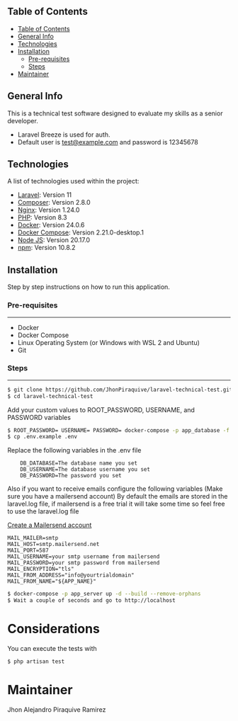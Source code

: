 ## Table of Contents
- [Table of Contents](#table-of-contents)
- [General Info](#general-info)
- [Technologies](#technologies)
- [Installation](#installation)
    - [Pre-requisites](#pre-requisites)
    - [Steps](#steps)
- [Maintainer](#maintainer)

## General Info
This is a technical test software designed to evaluate my skills as a senior developer.

- Laravel Breeze is used for auth.
- Default user is test@example.com and password is 12345678

## Technologies
A list of technologies used within the project:
* [Laravel](https://laravel.com): Version 11
* [Composer](https://getcomposer.org): Version 2.8.0
* [Nginx](https://www.nginx.com): Version 1.24.0
* [PHP](https://www.php.net): Version 8.3
* [Docker](https://www.docker.com): Version 24.0.6
* [Docker Compose](https://docs.docker.com/compose/): Version 2.21.0-desktop.1
* [Node JS](https://nodejs.org/en): Version 20.17.0
* [npm](https://docs.npmjs.com/cli/v10/commands/npm-install): Version 10.8.2

## Installation
Step by step instructions on how to run this application.

### Pre-requisites
***
- Docker
- Docker Compose
- Linux Operating System (or Windows with WSL 2 and Ubuntu)
- Git

### Steps
***
```bash
$ git clone https://github.com/JhonPiraquive/laravel-technical-test.git
$ cd laravel-technical-test
```

<p>
    Add your custom values to ROOT_PASSWORD, USERNAME, and PASSWORD variables
</p>

```bash
$ ROOT_PASSWORD= USERNAME= PASSWORD= docker-compose -p app_database -f db-docker-compose.yml up -d --build --remove-orphans
$ cp .env.example .env
```

<p>
    Replace the following variables in the .env file
</p>

```
    DB_DATABASE=The database name you set
    DB_USERNAME=The database username you set
    DB_PASSWORD=The password you set
```

<p>
    Also if you want to receive emails configure the following variables (Make sure you have a mailersend account) By default the emails are stored in the laravel.log file, if mailersend is a free trial it will take some time so feel free to use the laravel.log file
</p>

[Create a Mailersend account](https://www.mailersend.com/)

```
MAIL_MAILER=smtp
MAIL_HOST=smtp.mailersend.net
MAIL_PORT=587
MAIL_USERNAME=your smtp username from mailersend
MAIL_PASSWORD=your smtp password from mailersend
MAIL_ENCRYPTION="tls"
MAIL_FROM_ADDRESS="info@yourtrialdomain"
MAIL_FROM_NAME="${APP_NAME}"
```

```bash
$ docker-compose -p app_server up -d --build --remove-orphans
$ Wait a couple of seconds and go to http://localhost
```

# Considerations

You can execute the tests with

```bash
$ php artisan test
```

# Maintainer
Jhon Alejandro Piraquive Ramirez
